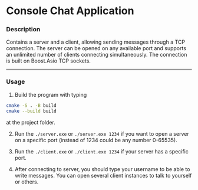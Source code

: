 # Console Chat Application
### Description 
Contains a server and a client, allowing sending messages through a TCP connection. The server can be opened on any available port and supports an unlimited number of clients connecting simultaneously. The connection is built on Boost.Asio TCP sockets.

---
### Usage
1. Build the program with typing

```bash
cmake -S . -B build
cmake --build build
```

at the project folder.

2. Run the `./server.exe` or `./server.exe 1234` if you want to open a server on a specific port (instead of 1234 could be any number 0-65535).
   
3. Run the `./client.exe` or `./client.exe 1234` if your server has a specific port.

4. After connecting to server, you should type your username to be able to write messages. You can open several client instances to talk to yourself or others.

